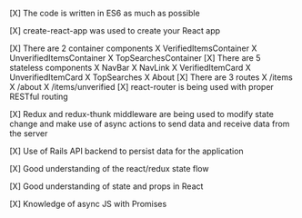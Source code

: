 [X] The code is written in ES6 as much as possible

[X] create-react-app was used to create your React app

[X] There are 2 container components
    X VerifiedItemsContainer
    X UnverifiedItemsContainer
    X TopSearchesContainer
[X] There are 5 stateless components
    X NavBar
    X NavLink
    X VerifiedItemCard
    X UnverifiedItemCard
    X TopSearches
    X About
[X] There are 3 routes
    X /items
    X /about
    X /items/unverified
[X] react-router is being used with proper RESTful routing

[X] Redux and redux-thunk middleware are being used to modify state change and make use of async actions to send data and receive data from the server

[X] Use of Rails API backend to persist data for the application

[X] Good understanding of the react/redux state flow

[X] Good understanding of state and props in React

[X] Knowledge of async JS with Promises
